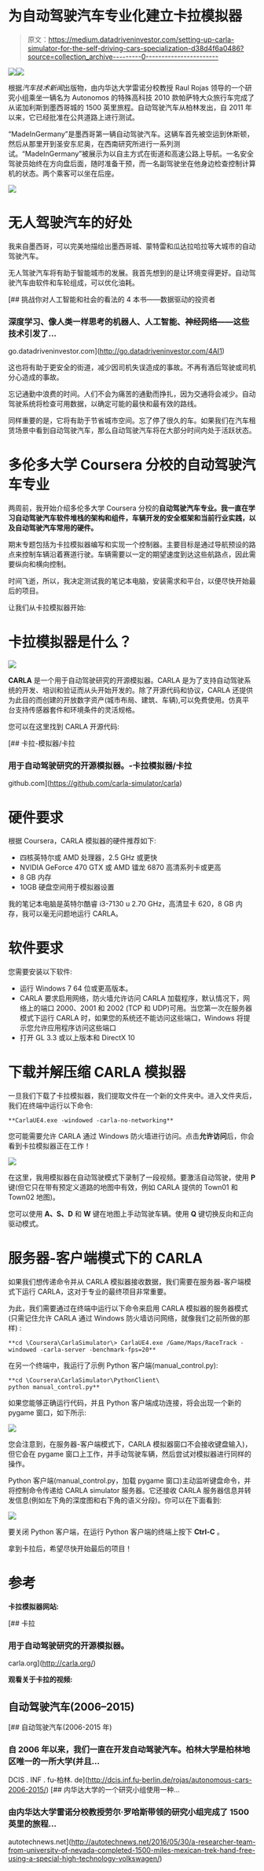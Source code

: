 # 为自动驾驶汽车专业化建立卡拉模拟器

> 原文：<https://medium.datadriveninvestor.com/setting-up-carla-simulator-for-the-self-driving-cars-specialization-d38d4f6a0486?source=collection_archive---------0----------------------->

[![](img/b5b57b58027e7b0973a52b91c608a80d.png)](http://www.track.datadriveninvestor.com/1B9E)![](img/590ccf37c43b6656f60f70b86527f809.png)

根据*汽车技术新闻*出版物，由内华达大学雷诺分校教授 Raul Rojas 领导的一个研究小组乘坐一辆名为 Autonomos 的特殊高科技 2010 款帕萨特大众旅行车完成了从诺加利斯到墨西哥城的 1500 英里旅程。自动驾驶汽车从柏林发出，自 2011 年以来，它已经批准在公共道路上进行测试。

“MadeInGermany”是墨西哥第一辆自动驾驶汽车。这辆车首先被空运到休斯顿，然后从那里开到圣安东尼奥，在西南研究所进行一系列测试。“MadeInGermany”被展示为以自主方式在街道和高速公路上导航。一名安全驾驶员始终在方向盘后面，随时准备干预，而一名副驾驶坐在他身边检查控制计算机的状态。两个乘客可以坐在后座。

![](img/f4ac39a6f2b452f99331ae35e6805bae.png)

# 无人驾驶汽车的好处

我来自墨西哥，可以完美地描绘出墨西哥城、蒙特雷和瓜达拉哈拉等大城市的自动驾驶汽车。

无人驾驶汽车将有助于智能城市的发展。我首先想到的是让环境变得更好。自动驾驶汽车由软件和车轮组成，可以优化油耗。

[](http://go.datadriveninvestor.com/4AI1) [## 挑战你对人工智能和社会的看法的 4 本书——数据驱动的投资者

### 深度学习、像人类一样思考的机器人、人工智能、神经网络——这些技术引发了…

go.datadriveninvestor.com](http://go.datadriveninvestor.com/4AI1) 

这也将有助于更安全的街道，减少因司机失误造成的事故。不再有酒后驾驶或司机分心造成的事故。

忘记通勤中浪费的时间。人们不会为痛苦的通勤而挣扎，因为交通将会减少。自动驾驶系统将检查可用数据，以确定可能的最快和最有效的路线。

同样重要的是，它将有助于节省城市空间。忘了停了很久的车。如果我们在汽车租赁场景中看到自动驾驶汽车，那么自动驾驶汽车将在大部分时间内处于活跃状态。

# 多伦多大学 Coursera 分校的自动驾驶汽车专业

两周前，我开始介绍多伦多大学 Coursera 分校的**自动驾驶汽车专业。我一直在学习自动驾驶汽车软件堆栈的架构和组件，车辆开发的安全框架和当前行业实践，以及自动驾驶汽车常用的硬件。**

期末专题包括为卡拉模拟器编写和实现一个控制器。主要目标是通过导航预设的路点来控制车辆沿着赛道行驶。车辆需要以一定的期望速度到达这些航路点，因此需要纵向和横向控制。

时间飞逝，所以，我决定测试我的笔记本电脑，安装需求和平台，以便尽快开始最后的项目。

让我们从卡拉模拟器开始:

# 卡拉模拟器是什么？

![](img/9395d1e08cd9fdaf4b672d0e14766897.png)

**CARLA** 是一个用于自动驾驶研究的开源模拟器。CARLA 是为了支持自动驾驶系统的开发、培训和验证而从头开始开发的。除了开源代码和协议，CARLA 还提供为此目的而创建的开放数字资产(城市布局、建筑、车辆),可以免费使用。仿真平台支持传感器套件和环境条件的灵活规格。

您可以在这里找到 CARLA 开源代码:

[](https://github.com/carla-simulator/carla) [## 卡拉-模拟器/卡拉

### 用于自动驾驶研究的开源模拟器。-卡拉模拟器/卡拉

github.com](https://github.com/carla-simulator/carla) 

# 硬件要求

根据 Coursera，CARLA 模拟器的硬件推荐如下:

*   四核英特尔或 AMD 处理器，2.5 GHz 或更快
*   NVIDIA GeForce 470 GTX 或 AMD 镭龙 6870 高清系列卡或更高
*   8 GB 内存
*   10GB 硬盘空间用于模拟器设置

我的笔记本电脑是英特尔酷睿 i3-7130 u 2.70 GHz，高清显卡 620，8 GB 内存，我可以毫无问题地运行 CARLA。

# 软件要求

您需要安装以下软件:

*   运行 Windows 7 64 位或更高版本。
*   CARLA 要求启用网络，防火墙允许访问 CARLA 加载程序，默认情况下，网络上的端口 2000、2001 和 2002 (TCP 和 UDP)可用。当您第一次在服务器模式下运行 CARLA 时，如果您的系统还不能访问这些端口，Windows 将提示您允许应用程序访问这些端口
*   打开 GL 3.3 或以上版本和 DirectX 10

# 下载并解压缩 CARLA 模拟器

一旦我们下载了卡拉模拟器，我们提取文件在一个新的文件夹中。进入文件夹后，我们在终端中运行以下命令:

```
**CarlaUE4.exe -windowed -carla-no-networking**
```

您可能需要允许 CARLA 通过 Windows 防火墙进行访问。点击**允许访问**后，你会看到卡拉模拟器正在工作！

![](img/6769af9553e71eb27c80acb288c6cb57.png)

在这里，我用模拟器在自动驾驶模式下录制了一段视频。要激活自动驾驶，使用 **P** 键(但它只在带有预定义道路的地图中有效，例如 CARLA 提供的 Town01 和 Town02 地图)。

您可以使用 **A、S、D** 和 **W** 键在地图上手动驾驶车辆。使用 **Q** 键切换反向和正向驱动模式。

# 服务器-客户端模式下的 CARLA

如果我们想传递命令并从 CARLA 模拟器接收数据，我们需要在服务器-客户端模式下运行 CARLA，这对于专业的最终项目非常重要。

为此，我们需要通过在终端中运行以下命令来启用 CARLA 模拟器的服务器模式(只需记住允许 CARLA 通过 Windows 防火墙访问网络，就像我们之前所做的那样) :

```
**cd \Coursera\CarlaSimulator\> CarlaUE4.exe /Game/Maps/RaceTrack -windowed -carla-server -benchmark-fps=20**
```

在另一个终端中，我运行了示例 Python 客户端(manual_control.py):

```
**cd \Coursera\CarlaSimulator\PythonClient\
python manual_control.py**
```

如果您能够正确运行代码，并且 Python 客户端成功连接，将会出现一个新的 pygame 窗口，如下所示:

![](img/55df7dc2d6aa54aa4b9c315c1d6e8883.png)

您会注意到，在服务器-客户端模式下，CARLA 模拟器窗口不会接收键盘输入)，但它会在 pygame 窗口上工作，并手动驾驶车辆，然后尝试对模拟器进行同样的操作。

Python 客户端(manual_control.py，加载 pygame 窗口)主动监听键盘命令，并将控制命令传递给 CARLA simulator 服务器。它还接收 CARLA 服务器信息并转发信息(例如左下角的深度图和右下角的语义分段)。你可以在下面看到:

![](img/70ae4d5fd1ced3a841366dfc3fbca292.png)

要关闭 Python 客户端，在运行 Python 客户端的终端上按下 **Ctrl-C** 。

拿到卡拉后，希望尽快开始最后的项目！

# 参考

**卡拉模拟器网站:**

[](http://carla.org/) [## 卡拉

### 用于自动驾驶研究的开源模拟器。

carla.org](http://carla.org/) 

**观看关于卡拉的视频:**

## **自动驾驶汽车(2006–2015)**

[](http://dcis.inf.fu-berlin.de/rojas/autonomous-cars-2006-2015/) [## 自动驾驶汽车(2006-2015 年)

### 自 2006 年以来，我们一直在开发自动驾驶汽车。柏林大学是柏林地区唯一的一所大学(并且…

DCIS . INF . fu-柏林. de](http://dcis.inf.fu-berlin.de/rojas/autonomous-cars-2006-2015/) [](http://autotechnews.net/2016/05/30/a-researcher-team-from-university-of-nevada-completed-1500-miles-mexican-trek-hand-free-using-a-special-high-technology-volkswagen/) [## 内华达大学的一个研究小组使用一种…

### 由内华达大学雷诺分校教授劳尔·罗哈斯带领的研究小组完成了 1500 英里的旅程…

autotechnews.net](http://autotechnews.net/2016/05/30/a-researcher-team-from-university-of-nevada-completed-1500-miles-mexican-trek-hand-free-using-a-special-high-technology-volkswagen/)